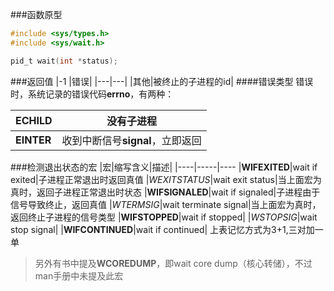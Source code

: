 ###函数原型
```c
#include <sys/types.h>
#include <sys/wait.h>

pid_t wait(int *status);
```
###返回值
|-1 |错误|
|---|---|
|其他|被终止的子进程的id|
####错误类型
错误时，系统记录的错误代码**errno**，有两种：

|ECHILD|没有子进程|
|---|---|
|**EINTER**|收到中断信号**signal**，立即返回|
###检测退出状态的宏
|宏|缩写含义|描述|
|----|-----|----
|**WIFEXITED**|wait if exited|子进程正常退出时返回真值
|*WEXITSTATUS*|wait exit status|当上面宏为真时，返回子进程正常退出时状态
|**WIFSIGNALED**|wait if signaled|子进程由于信号导致终止，返回真值
|*WTERMSIG*|wait terminate signal|当上面宏为真时，返回终止子进程的信号类型
|**WIFSTOPPED**|wait if stopped|
|*WSTOPSIG*|wait stop signal|
|**WIFCONTINUED**|wait if continued|
上表记忆方式为3+1,三对加一单
>另外有书中提及**WCOREDUMP**，即wait core dump（核心转储），不过man手册中未提及此宏